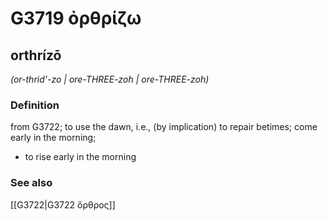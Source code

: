 # G3719 ὀρθρίζω

## orthrízō

_(or-thrid'-zo | ore-THREE-zoh | ore-THREE-zoh)_

### Definition

from G3722; to use the dawn, i.e., (by implication) to repair betimes; come early in the morning; 

- to rise early in the morning

### See also

[[G3722|G3722 ὄρθρος]]
